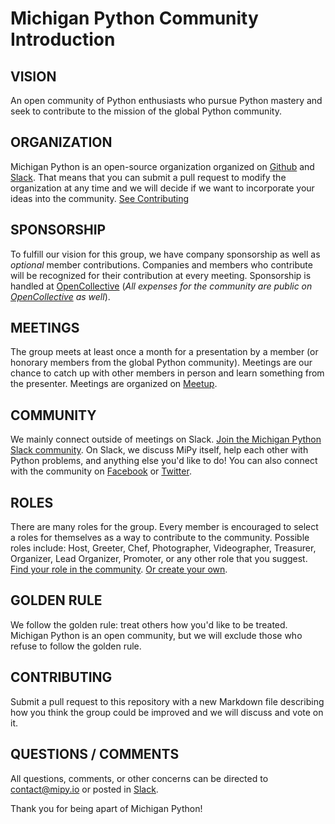 # Michigan Python Community Introduction

## VISION
An open community of Python enthusiasts who pursue Python mastery and seek to contribute to the mission of the global Python community.

## ORGANIZATION
Michigan Python is an open-source organization organized on [Github](https://github.com/MichiganPython) and [Slack](http://bit.ly/join-mipy). That means that you can submit a pull request to modify the organization at any time and we will decide if we want to incorporate your ideas into the community. [See Contributing](#Contributing)

## SPONSORSHIP
To fulfill our vision for this group, we have  company sponsorship as well as *optional* member contributions. Companies and members who contribute will be recognized for their contribution at every meeting. Sponsorship is handled at [OpenCollective](https://opencollective.com/michiganpython) (*All expenses for the community are public on [OpenCollective](https://opencollective.com/michiganpython) as well*).

## MEETINGS
The group meets at least once a month for a presentation by a member (or honorary members from the global Python community). Meetings are our chance to catch up with other members in person and learn something from the presenter. Meetings are organized on [Meetup](https://www.meetup.com/Michigan-Python-MiPy/). 

## COMMUNITY
We mainly connect outside of meetings on Slack. [Join the Michigan Python Slack community](http://bit.ly/join-mipy). On Slack, we discuss MiPy itself, help each other with Python problems, and anything else you'd like to do! You can also connect with the community on [Facebook](https://www.facebook.com/MichiganPython) or [Twitter](https://www.twitter.com/MichiganPython). 

## ROLES
There are many roles for the group. Every member is encouraged to select a roles for themselves as a way to contribute to the community. Possible roles include: Host, Greeter, Chef, Photographer, Videographer, Treasurer, Organizer, Lead Organizer, Promoter, or any other role that you suggest. [Find your role in the community](https://airtable.com/shrQ2UHSkOjjtxkNq). [Or create your own](https://airtable.com/shr6noxL7SV2uooGi).

## GOLDEN RULE
We follow the golden rule: treat others how you'd like to be treated. Michigan Python is an open community, but we will exclude those who refuse to follow the golden rule.

## CONTRIBUTING
Submit a pull request to this repository with a new Markdown file describing how you think the group could be improved and we will discuss and vote on it. 

## QUESTIONS / COMMENTS
All questions, comments, or other concerns can be directed to contact@mipy.io or posted in [Slack](http://bit.ly/join-mipy).

Thank you for being apart of Michigan Python!
